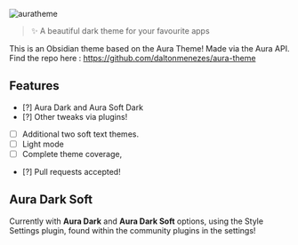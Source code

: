 
![auratheme](https://github.com/Possibly-Matt/obsidian-aura-theme/assets/12588174/63fad219-94db-4e00-8b3a-f7fe3531f090)
>✨ A beautiful dark theme for your favourite apps

This is an Obsidian theme based on the Aura Theme! Made via the Aura API.
Find the repo here : https://github.com/daltonmenezes/aura-theme
## Features
- [?] Aura Dark and Aura Soft Dark 
- [?] Other tweaks via plugins!
- [ ] Additional two soft text themes.
- [ ] Light mode 
- [ ] Complete theme coverage, 
- [?] Pull requests accepted! 
## Aura Dark Soft
Currently with **Aura Dark** and **Aura Dark Soft** options, using the Style Settings plugin, found within the community plugins in the settings!
